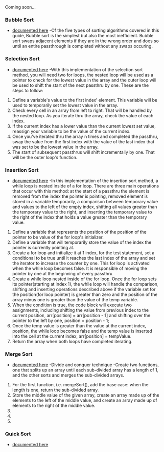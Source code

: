 Coming soon...

### Bubble Sort
- [documented here](https://guide.freecodecamp.org/algorithms/sorting-algorithms/bubble-sort/)
-Of the five types of sorting algorithms covered in this guide, Bubble sort is the simplest but 
also the most inefficient. Bubble sort swaps adjacent elements if they are in the wrong order and
does so until an entire passthrough is completed without any swaps occuring.

### Selection Sort
- [documented here](https://guide.freecodecamp.org/algorithms/sorting-algorithms/selection-sort)
-With this implementation of the selection sort method, you will need two for loops, the nested
loop will be used as a pointer to check for the lowest value in the array and the outer loop
will be used to shift the start of the next passthru by one.
These are the steps to follow:
1. Define a variable's value to the first index' element. This variable will be used to temporarily 
set the lowest value in the array. 
2. Check every cell in an array from left to right. That will be handled by the nested loop. As 
you iterate thru the array, check the value of each index. 
3. If the current index has a lower value than the current lowest set value, reassign your variable 
to be the value of the current index. 
4. Once you've iterated thru the array n times and completed the passthru, swap the value from 
the first index with the value of the last index that was set to be the lowest value in the array. 
5. The start of subsequent passthrus will shift incrementally by one. That will be the outer 
loop's function.

### Insertion Sort
- [documented here](https://guide.freecodecamp.org/algorithms/sorting-algorithms/insertion-sort)
-In this implementation of the insertion sort method, a while loop is nested inside of a for
loop. There are three main operations that occur with this method: at the start of a passthru
the element is removed from the index the pointer is pointing, removed element is stored in a 
variable temporarily, a comparison between temporary value and values to the left of the empty 
index, shifting all values greater than the temporary value to the right, and inserting
the temporary value to the right of the index that holds a value greater than the temporary value.
1. Define a variable that represents the position of the position of the pointer to be value of 
the for loop's initializer.
2. Define a variable that will temporarily store the value of the index the pointer is currently 
pointing at.
3. Create a for loop and initialize it at 1 index, for the test statement, set a conditional to 
be true until it reaches the last index of the array and set the iterator to increase the counter
by one. This for loop is activated when the while loop becomes false. It is responsible of moving 
the pointer by one at the beginning of every passthru. 
4. Create a while loop nested inside of the for loop. Once the for loop sets its pointer(starting
at index 1), the while loop will handle the comparison, shifting and inserting operations
described above if the variable set for the position(for loop pointer) is 
greater than zero and the position of the array minus one is greater than the value of the temp 
variable.
5. When the condition is true, the code block will execute two assignments, including shifting the value from previous index to the current position, arr[position] = arr[position - 1] and shifting over the pointer to the left by one, position = position - 1;
6. Once the temp value is greater than the value at the current index, position, the while loop becomes false and the temp value is inserted into the cell at the current index, arr[position] = tempValue.
7. Return the array when both loops have completed iterating.

### Merge Sort
- [documented here](https://guide.freecodecamp.org/algorithms/sorting-algorithms/merge-sort)
-Divide and conquer technique
-Create two functions, one that splits up an array until each sub-divided array has a length of 1, and the other sorts and merges the sub-divided arrays.
1. For the first function, i.e. mergeSort(), add the base case: when the length is one, return the sub-divided array.
2. Store the middle value of the given array, create an array made up of the elements to the left of the middle value, and create an array made up of elements to the right of the middle value.
3. 
4. 
5. 


### Quick Sort
- [documented here](https://guide.freecodecamp.org/algorithms/sorting-algorithms/quick-sort)
